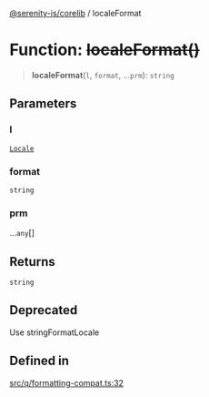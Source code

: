 [@serenity-is/corelib](../README.md) / localeFormat

# Function: ~~localeFormat()~~

> **localeFormat**(`l`, `format`, ...`prm`): `string`

## Parameters

### l

[`Locale`](../interfaces/Locale.md)

### format

`string`

### prm

...`any`[]

## Returns

`string`

## Deprecated

Use stringFormatLocale

## Defined in

[src/q/formatting-compat.ts:32](https://github.com/serenity-is/serenity/blob/master/packages/corelib/src/q/formatting-compat.ts#L32)
